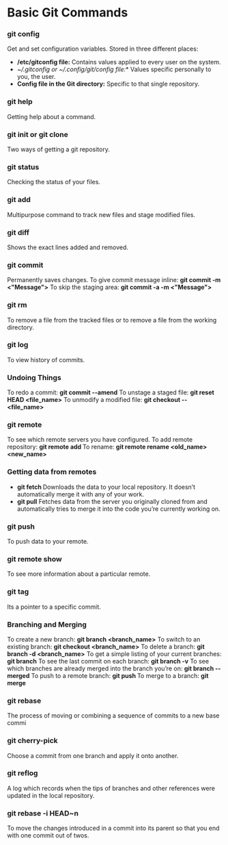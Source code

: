 # Basic Git Commands

### git config
Get and set configuration variables.
Stored in three different places:
 - **/etc/gitconfig file:** Contains values applied to every user on the system.
 - **~/.gitconfig or ~/.config/git/config file*:** Values specific personally to you, the user.
 - **Config file in the Git directory:** Specific to that single repository.

 

### git help <verb>
Getting help about a command.

### git init <Project Name> or git clone <url>
Two ways of getting a git repository.

### git status 
Checking the status of your files.

### git add
Multipurpose command to track new files and stage modified files. 

### git diff
Shows the exact lines added and removed.

### git commit
Permanently saves changes.
To give commit message inline: **git commit -m <"Message">**
To skip the staging area: **git commit -a -m <"Message">**

### git rm
To remove a file from the tracked files or to remove a file from the working directory.

### git log
To view history of commits.

### Undoing Things
To redo a commit: **git commit --amend**
To unstage a staged file: **git reset HEAD <file_name>** 
To unmodify a modified file: **git checkout -- <file_name>**

### git remote
To see which remote servers you have configured.
To add remote repository: **git remote add <shortname> <url>**
To rename: **git remote rename <old_name> <new_name>**

### Getting data from remotes
 - **git fetch <remote>**
 Downloads the data to your local repository. It doesn’t automatically merge it with any of your work. 
 - **git pull**
 Fetches data from the server you originally cloned from and automatically tries to merge it into the code you’re currently working on.

### git push <remote> <branch>
To push data to your remote.

### git remote show <remote>
To see more information about a particular remote.

### git tag
Its a pointer to a specific commit.

### Branching and Merging
To create a new branch: **git branch <branch_name>**
To switch to an existing branch: **git checkout <branch_name>**
To delete a branch: **git branch -d <branch_name>**
To get a simple listing of your current branches: **git branch**
To see the last commit on each branch: **git branch -v**
To see which branches are already merged into the branch you’re on: **git branch --merged**
To push to a remote branch: **git push <remote> <branch>**
To merge to a branch: **git merge <branch>**

### git rebase
The process of moving or combining a sequence of commits to a new base commi

### git cherry-pick <commit-hash>
Choose a commit from one branch and apply it onto another. 

### git reflog
A log which records when the tips of branches and other references were updated in the local repository.

### git rebase -i HEAD~n
To move the changes introduced in a commit into its parent so that you end with one commit out of twos.


